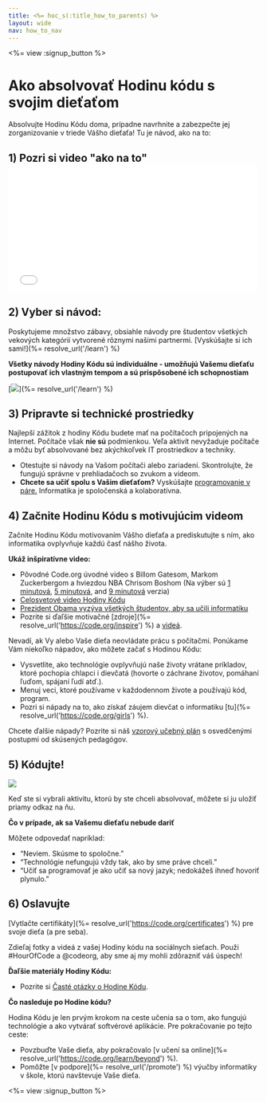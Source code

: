 ```yaml
---
title: <%= hoc_s(:title_how_to_parents) %>
layout: wide
nav: how_to_nav
---
```

<%= view :signup_button %>

# Ako absolvovať Hodinu kódu s svojim dieťaťom

Absolvujte Hodinu Kódu doma, prípadne navrhnite a zabezpečte jej zorganizovanie v triede Vášho dieťaťa! Tu je návod, ako na to:

## 1) Pozri si video "ako na to" <iframe width="500" height="255" src="//www.youtube.com/embed/SrnvvWDm73k" frameborder="0" allowfullscreen mark="crwd-mark"></iframe> 

## 2) Vyber si návod:

Poskytujeme množstvo zábavy, obsiahle návody pre študentov všetkých vekových kategórií vytvorené rôznymi našimi partnermi. [Vyskúšajte si ich sami!](%= resolve_url('/learn') %)

**Všetky návody Hodiny Kódu sú individuálne - umožňujú Vašemu dieťaťu postupovať ich vlastným tempom a sú prispôsobené ich schopnostiam**

[![](/images/fit-700/tutorials.png)](%= resolve_url('/learn') %)

## 3) Pripravte si technické prostriedky

Najlepší zážitok z hodiny Kódu budete mať na počítačoch pripojených na Internet. Počítače však **nie sú** podmienkou. Veľa aktivít nevyžaduje počítače a môžu byť absolvované bez akýchkoľvek IT prostriedkov a techniky.

- Otestujte si návody na Vašom počítači alebo zariadení. Skontrolujte, že fungujú správne v prehliadačoch so zvukom a videom.
- **Chcete sa učiť spolu s Vašim dieťaťom?** Vyskúšajte [programovanie v páre.](http://www.ncwit.org/resources/pair-programming-box-power-collaborative-learning) Informatika je spoločenská a kolaboratívna.

## 4) Začnite Hodinu Kódu s motivujúcim videom

Začnite Hodinu Kódu motivovaním Vášho dieťaťa a prediskutujte s ním, ako informatika ovplyvňuje každú časť nášho života.

**Ukáž inšpiratívne video:**

- Pôvodné Code.org úvodné video s Billom Gatesom, Markom Zuckerbergom a hviezdou NBA Chrisom Boshom (Na výber sú [1 minutová](https://www.youtube.com/watch?v=qYZF6oIZtfc), [5 minutová](https://www.youtube.com/watch?v=nKIu9yen5nc), and [9 minutová](https://www.youtube.com/watch?v=dU1xS07N-FA) verzia)
- [Celosvetové video Hodiny Kódu](https://www.youtube.com/watch?v=KsOIlDT145A)
- [Prezident Obama vyzýva všetkých študentov, aby sa učili informatiku](https://www.youtube.com/watch?v=6XvmhE1J9PY)
- Pozrite si ďaľšie motivačné [zdroje](%= resolve_url('https://code.org/inspire') %) a [videá](https://www.youtube.com/playlist?list=PLzdnOPI1iJNfpD8i4Sx7U0y2MccnrNZuP).

Nevadí, ak Vy alebo Vaše dieťa neovládate prácu s počítačmi. Ponúkame Vám niekoľko nápadov, ako môžete začať s Hodinou Kódu:

- Vysvetlite, ako technológie ovplyvňujú naše životy vrátane príkladov, ktoré pochopia chlapci i dievčatá (hovorte o záchrane životov, pomáhaní ľuďom, spájaní ľudí atď.).
- Menuj veci, ktoré používame v každodennom živote a používajú kód, program.
- Pozri si nápady na to, ako získať záujem dievčat o informatiku [tu](%= resolve_url('https://code.org/girls') %).

Chcete ďalšie nápady? Pozrite si náš [ vzorový učebný plán](/files/AfterschoolEducatorLessonPlanOutline.docx) s osvedčenými postupmi od skúsených pedagógov.

## 5) Kódujte!

<img src="/images/fit-700/tutorial-short-link.png" />

Keď ste si vybrali aktivitu, ktorú by ste chceli absolvovať, môžete si ju uložiť priamy odkaz na ňu.

**Čo v prípade, ak sa Vašemu dieťaťu nebude dariť**

Môžete odpovedať napríklad:

- “Neviem. Skúsme to spoločne.”
- “Technológie nefungujú vždy tak, ako by sme práve chceli.”
- “Učiť sa programovať je ako učiť sa nový jazyk; nedokážeš ihneď hovoriť plynulo.”

## 6) Oslavujte

[Vytlačte certifikáty](%= resolve_url('https://code.org/certificates') %) pre svoje dieťa (a pre seba).

Zdieľaj fotky a videá z vašej Hodiny kódu na sociálnych sieťach. Použi #HourOfCode a @codeorg, aby sme aj my mohli zdôrazniť váš úspech!

**Ďaľšie materiály Hodiny Kódu:**

- Pozrite si [Časté otázky o Hodine Kódu](https://support.code.org/hc/en-us/categories/200147083-Hour-of-Code).

**Čo nasleduje po Hodine kódu?**

Hodina Kódu je len prvým krokom na ceste učenia sa o tom, ako fungujú technológie a ako vytvárať softvérové aplikácie. Pre pokračovanie po tejto ceste:

- Povzbuďte Vaše dieťa, aby pokračovalo [v učení sa online](%= resolve_url('https://code.org/learn/beyond') %).
- Pomôžte [v podpore](%= resolve_url('/promote') %) výučby informatiky v škole, ktorú navštevuje Vaše dieťa.

<%= view :signup_button %>